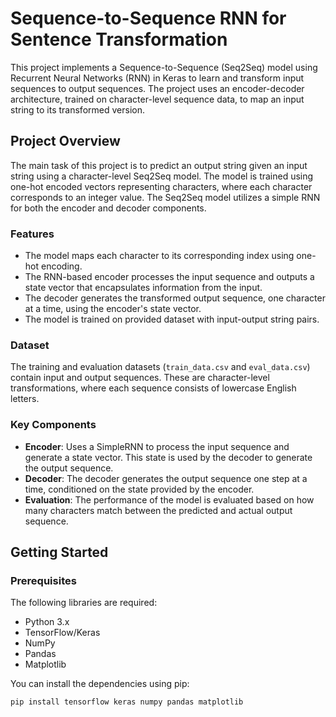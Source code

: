 # Sequence-to-Sequence RNN for Sentence Transformation

This project implements a Sequence-to-Sequence (Seq2Seq) model using Recurrent Neural Networks (RNN) in Keras to learn and transform input sequences to output sequences. The project uses an encoder-decoder architecture, trained on character-level sequence data, to map an input string to its transformed version.

## Project Overview

The main task of this project is to predict an output string given an input string using a character-level Seq2Seq model. The model is trained using one-hot encoded vectors representing characters, where each character corresponds to an integer value. The Seq2Seq model utilizes a simple RNN for both the encoder and decoder components.

### Features
- The model maps each character to its corresponding index using one-hot encoding.
- The RNN-based encoder processes the input sequence and outputs a state vector that encapsulates information from the input.
- The decoder generates the transformed output sequence, one character at a time, using the encoder's state vector.
- The model is trained on provided dataset with input-output string pairs.

### Dataset
The training and evaluation datasets (`train_data.csv` and `eval_data.csv`) contain input and output sequences. These are character-level transformations, where each sequence consists of lowercase English letters.

### Key Components
- **Encoder**: Uses a SimpleRNN to process the input sequence and generate a state vector. This state is used by the decoder to generate the output sequence.
- **Decoder**: The decoder generates the output sequence one step at a time, conditioned on the state provided by the encoder.
- **Evaluation**: The performance of the model is evaluated based on how many characters match between the predicted and actual output sequence.

## Getting Started

### Prerequisites

The following libraries are required:
- Python 3.x
- TensorFlow/Keras
- NumPy
- Pandas
- Matplotlib

You can install the dependencies using pip:

```bash
pip install tensorflow keras numpy pandas matplotlib
